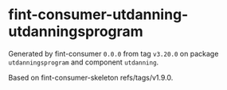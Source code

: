# fint-consumer-utdanning-utdanningsprogram

Generated by fint-consumer `0.0.0` from tag `v3.20.0` on package `utdanningsprogram` and component `utdanning`.

Based on fint-consumer-skeleton refs/tags/v1.9.0.
